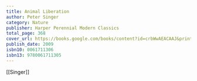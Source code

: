 ```yaml
---
title: Animal Liberation
author: Peter Singer
category: Nature
publisher: Harper Perennial Modern Classics
total_page: 368
cover_url: https://books.google.com/books/content?id=crbWwAEACAAJ&printsec=frontcover&img=1&zoom=1&source=gbs_api
publish_date: 2009
isbn10: 0061711306
isbn13: 9780061711305
---
```


[[Singer]]